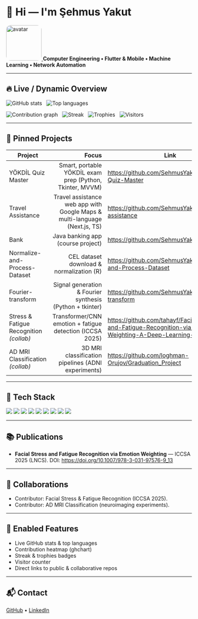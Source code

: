 # 👋 Hi — I'm Şehmus Yakut

<p align="left">
  <a href="https://github.com/SehmusYakut">
    <img alt="avatar" src="https://github.com/SehmusYakut.png" width="96" style="border-radius:12px">
  </a>
  <strong>Computer Engineering • Flutter & Mobile • Machine Learning • Network Automation</strong>
</p>

---

## 🔥 Live / Dynamic Overview
<p align="left">
  <img alt="GitHub stats" src="https://github-readme-stats.vercel.app/api?username=SehmusYakut&show_icons=true&count_private=true&theme=tokyonight" />
  &nbsp;
  <img alt="Top languages" src="https://github-readme-stats.vercel.app/api/top-langs/?username=SehmusYakut&layout=compact&theme=tokyonight" />
</p>

<p align="left">
  <img alt="Contribution graph" src="https://ghchart.rshah.org/SehmusYakut" />
  &nbsp;
  <img alt="Streak" src="https://github-readme-streak-stats.herokuapp.com?user=SehmusYakut&theme=tokyonight" />
  &nbsp;
  <img alt="Trophies" src="https://github-profile-trophy.vercel.app/?username=SehmusYakut&theme=tokyonight&row=1&column=3" />
  &nbsp;
  <img alt="Visitors" src="https://visitor-badge.laobi.icu/badge?page_id=SehmusYakut.SehmusYakut" />
</p>

---

## 🚀 Pinned Projects
| Project | Focus | Link |
|---|---:|---|
| YÖKDİL Quiz Master | Smart, portable YÖKDİL exam prep (Python, Tkinter, MVVM) | https://github.com/SehmusYakut/Yokdil-Quiz-Master |
| Travel Assistance | Travel assistance web app with Google Maps & multi-language (Next.js, TS) | https://github.com/SehmusYakut/travel-assistance |
| Bank | Java banking app (course project) | https://github.com/SehmusYakut/Bank |
| Normalize-and-Process-Dataset | CEL dataset download & normalization (R) | https://github.com/SehmusYakut/Normalize-and-Process-Dataset |
| Fourier-transform | Signal generation & Fourier synthesis (Python + tkinter) | https://github.com/SehmusYakut/Fourier-transform |
| Stress & Fatigue Recognition *(collab)* | Transformer/CNN emotion + fatigue detection (ICCSA 2025) | https://github.com/tahayf/Facial-Stress-and-Fatigue-Recognition-via-Emotion-Weighting-A-Deep-Learning-Approach |
| AD MRI Classification *(collab)* | 3D MRI classification pipelines (ADNI experiments) | https://github.com/loghman-Orujov/Graduation_Project |

---

## 🧰 Tech Stack
<img src="https://img.shields.io/badge/Flutter-02569B?logo=flutter&logoColor=white" /> 
<img src="https://img.shields.io/badge/Dart-0175C2?logo=dart&logoColor=white" />
<img src="https://img.shields.io/badge/Python-3776AB?logo=python&logoColor=white" />
<img src="https://img.shields.io/badge/TensorFlow-FF6F00?logo=tensorflow&logoColor=white" />
<img src="https://img.shields.io/badge/PyTorch-EE4C2C?logo=pytorch&logoColor=white" />
<img src="https://img.shields.io/badge/Streamlit-FF4B4B?logo=streamlit&logoColor=white" />
<img src="https://img.shields.io/badge/Firebase-FFCA28?logo=firebase&logoColor=white" />
<img src="https://img.shields.io/badge/Git-F05032?logo=git&logoColor=white" />
<img src="https://img.shields.io/badge/SQL-003B57?logo=mysql&logoColor=white" />

---

## 📚 Publications
- **Facial Stress and Fatigue Recognition via Emotion Weighting** — ICCSA 2025 (LNCS). DOI: https://doi.org/10.1007/978-3-031-97576-9_13

---

## 🤝 Collaborations
- Contributor: Facial Stress & Fatigue Recognition (ICCSA 2025).  
- Contributor: AD MRI Classification (neuroimaging experiments).

---

## 🔧 Enabled Features
- Live GitHub stats & top languages  
- Contribution heatmap (ghchart)  
- Streak & trophies badges  
- Visitor counter  
- Direct links to public & collaborative repos

---

## 📬 Contact
[GitHub](https://github.com/SehmusYakut) • [LinkedIn](https://www.linkedin.com/in/sehmus-yakut)
